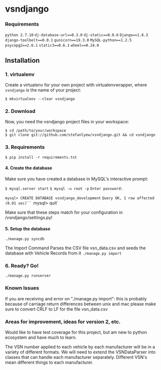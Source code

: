 # vsndjango

### Requirements

`python 2.7.10`
`dj-database-url==0.3.0`
`dj-static==0.0.6`
`Django==1.8.3`
`django-toolbelt==0.0.1`
`gunicorn==19.3.0`
`MySQL-python==1.2.5`
`psycopg2==2.6.1`
`static3==0.6.1`
`wheel==0.24.0`

## Installation

### 1. virtualenv
Create a virtualenv for your own project with virtualenvwrapper, where `vsndjango` is the name of your project:

`$ mkvirtualenv --clear vsndjango`

### 2. Download
Now, you need the vsndjango project files in your workspace:

    $ cd /path/to/your/workspace
    $ git clone git://github.com/stefanlyew/vsndjango.git && cd vsndjango

### 3. Requirements

`$ pip install -r requirements.txt`

#### 4. Create the database
Make sure you have created a database in MySQL's interactive prompt:

`$ mysql.server start`
`$ mysql -u root -p`
`Enter password:`

`mysql> CREATE DATABASE vsndjango_development`
`Query OK, 1 row affected (0.01 sec)``
`mysql> quit`

Make sure that these steps match for your configuration in /vsndjango/settings.py!

#### 5. Setup the database
`./manage.py syncdb`

The Import Command Parses the CSV file vsn_data.csv and seeds the database with
Vehicle Records from it
`./manage.py import`

### 6. Ready? Go!
`./manage.py runserver`

### Known Issues
If you are receiving and error on "./manage.py import":
this is probably because of carriage return differences between unix and mac
please make sure to convert CRLF to LF for the file vsn_data.csv

### Areas for improvement, ideas for version 2, etc.

Would like to have test coverage for this project, but am new to python
ecosystem and have much to learn.

The VSN number applied to each vehicle by each manufacturer will be in a variety
of different formats.  We will need to extend the VSNDataParser into classes
that can handle each manufacturer separately.  Different VSN's mean different
things to each manufacturer.


